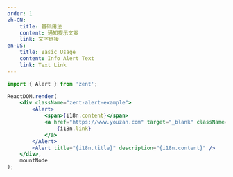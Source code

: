 ```yaml
---
order: 1
zh-CN:
	title: 基础用法
	content: 通知提示文案
	link: 文字链接
en-US:
	title: Basic Usage
	content: Info Alert Text
	link: Text Link
---
```


```jsx
import { Alert } from 'zent';

ReactDOM.render(
	<div className="zent-alert-example">
		<Alert>
			<span>{i18n.content}</span>
			<a href="https://www.youzan.com" target="_blank" className="zent-alert-demo-text">
				{i18n.link}
			</a>
		</Alert>
		<Alert title="{i18n.title}" description="{i18n.content}" />
	</div>,
	mountNode
);
```

<style>
.zent-alert-demo-text {
	margin-left: 8px;
}
</style>
